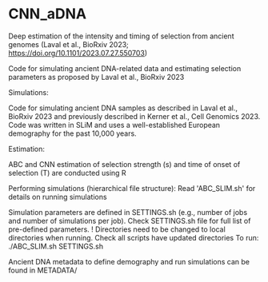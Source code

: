 # CNN_aDNA
Deep estimation of the intensity and timing of selection from ancient genomes (Laval et al., BioRxiv 2023; https://doi.org/10.1101/2023.07.27.550703)



Code for simulating ancient DNA-related data and estimating selection parameters as proposed by Laval et al., BioRxiv 2023

Simulations:

Code for simulating ancient DNA samples as described in Laval et al., BioRxiv 2023 and previously described in Kerner et al., Cell Genomics 2023. 
Code was written in SLiM and uses a well-established European demography for the past 10,000 years. 

Estimation:

ABC and CNN estimation of selection strength (s) and time of onset of selection (T) are conducted using R





Performing simulations (hierarchical file structure):
Read 'ABC_SLIM.sh' for details on running simulations

Simulation parameters are defined in SETTINGS.sh (e.g., number of jobs and number of simulations per job). Check SETTINGS.sh file for full list of pre-defined parameters.
! Directories need to be changed to local directories when running. Check all scripts have updated directories
To run:
./ABC_SLIM.sh SETTINGS.sh

Ancient DNA metadata to define demography and run simulations can be found in METADATA/
